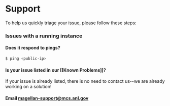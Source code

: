 Support
=======

To help us quickly triage your issue, please follow these steps:

### Issues with a running instance

#### Does it respond to pings?

```bash
$ ping <public-ip>
```

#### Is your issue listed in our [[Known Problems]]?

If your issue is already listed, there is no need to contact us--we are
already working on a solution!


#### Email <a href='mailto:magellan-support@mcs.anl.gov'>magellan-support@mcs.anl.gov</a>
